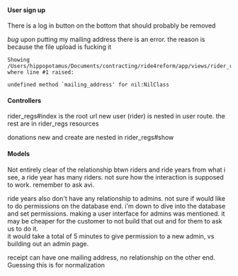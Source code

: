 #### User sign up

There is a log in button on the bottom that should probably be removed

_bug_ upon putting my mailing address there is an error. the reason is because the file upload is fucking it
```
Showing /Users/hippopotamus/Documents/contracting/ride4reform/app/views/rider_regs/_rr_form.html.erb where line #1 raised:

undefined method `mailing_address' for nil:NilClass
```

#### Controllers

rider_regs#index is the root url
new user (rider) is nested in user route. the rest are in rider_regs resources

donations new and create are nested in rider_regs#show

#### Models

Not entirely clear of the relationship btwn riders and ride years from what i see, a ride year has many riders. not sure how the interaction is supposed to work. remember to ask avi.

ride years also don't have any relationship to admins. not sure if would like to do permissions on the database end. i'm down to dive into the database and set permissions. making a user interface for admins was mentioned. it may be cheaper for the customer to not build that out and for them to ask us to do it.  
it would take a total of 5 minutes to give permission to a new admin, vs building out an admin page.

receipt can have one mailing address, no relationship on the other end.
Guessing this is for normalization
